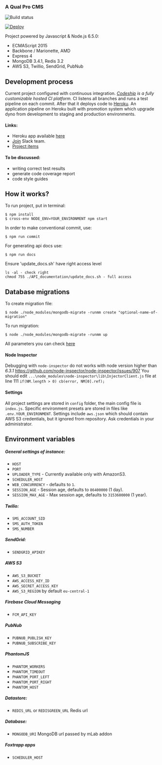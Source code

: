 ### A Qual Pro CMS

![Build status][ci-url]

[![Deploy](https://www.herokucdn.com/deploy/button.svg)][heroku-repo]

[heroku-repo]: https://heroku.com/deploy?template=https://github.com/rhinobuccaneers/qualpro.git
[ci-url]: https://codeship.com/projects/d26237f0-7138-0134-8443-66707d799ba6/status?branch=master

Project powered by Javascript & Node.js 6.5.0:
- ECMAScript 2015
- Backbone / Marionette, AMD
- Express 4
- MongoDB 3.4.1, Redis 3.2
- AWS S3, Twillio, SendGrid, PubNub

## Development process

Current project configured with continuous integration. *[Codeship](https://codeship.com/) is a fully customizable hosted CI platform.*
CI listens all branches and runs a test pipeline on each commit. After that it deploys code to [Heroku](https://www.heroku.com/).
An application pipeline on Heroku built with promotion system which upgrade dyno from development to staging and production environments.

#### Links:
 - Heroku app available [here](https://qualpro.herokuapp.com/)
 - [Join](https://foxtrappteam.slack.com) Slack team.
 - [Project items](https://drive.google.com/open?id=0Bx8qXOKRvi2adXJiT2ZwRUdVdXM)


#### To be discussed:
 - writing correct test results
 - generate code coverage report
 - code style guides

## How it works?

To run project, put in terminal:
```
$ npm install
$ cross-env NODE_ENV=YOUR_ENVIRONMENT npm start
```

In order to make conventional commit, use:
```
$ npm run commit
```

For generating api docs use:
```
$ npm run docs
```
Ensure 'update_docs.sh' have right access level
```
ls -al - check right
chmod 755 ./API_documentation/update_docs.sh - full access
```

## Database migrations

To create migration file:
```
$ node ./node_modules/mongodb-migrate -runmm create "optional-name-of-migration"
```

To run migration:
```
$ node ./node_modules/mongodb-migrate -runmm up
```

All parameters you can check [here](https://github.com/afloyd/mongo-migrate)


#### Node Inspector
Debugging with `node-inspector` do not works with node version higher than *6.3.1*
https://github.com/node-inspector/node-inspector/issues/907
You should edit `...\node_modules\node-inspector\lib\InjectorClient.js` file at line 111
`if(NM.length > 0) cb(error, NM[0].ref);`

#### Settings

All project settings are stored in `config` folder, the main config file is `index.js`.
Specific environment presets are stored in files like `.env.YOUR_ENVIRONMENT`.
Settings include `aws.json` which should contain AWS S3 credentials, but it ignored from repository.
Ask credentials in your administrator.

## Environment variables

##### General settings of instance:
 - `HOST`
 - `PORT`
 - `UPLOADER_TYPE` - Currently available only with AmazonS3.
 - `SCHEDULER_HOST`
 - `WEB_CONCURRENCY` - defaults to `1`.
 - `SESSION_AGE` - Session age, defaults to `86400000` (1 day).
 - `SESSION_MAX_AGE` - Max session age, defaults to `3153600000` (1 year).

##### Twilio:
 - `SMS_ACCOUNT_SID`
 - `SMS_AUTH_TOKEN`
 - `SMS_NUMBER`
 
##### SendGrid:
 - `SENDGRID_APIKEY`
 
##### AWS S3
 - `AWS_S3_BUCKET`
 - `AWS_ACCESS_KEY_ID`
 - `AWS_SECRET_ACCESS_KEY`
 - `AWS_S3_REGION` by default `eu-central-1`
 
##### Firebase Cloud Messaging
 - `FCM_API_KEY`
 
##### PubNub
 - `PUBNUB_PUBLISH_KEY`
 - `PUBNUB_SUBSCRIBE_KEY`

##### PhantomJS
 - `PHANTOM_WORKERS`
 - `PHANTOM_TIMEOUT`
 - `PHANTOM_PORT_LEFT`
 - `PHANTOM_PORT_RIGHT`
 - `PHANTOM_HOST`

##### Datastore:
 - `REDIS_URL` or `REDISGREEN_URL` Redis url

##### Database:
 - `MONGODB_URI` MongoDB url passed by mLab addon
 
##### Foxtrapp apps

 - `SCHEDULER_HOST`
